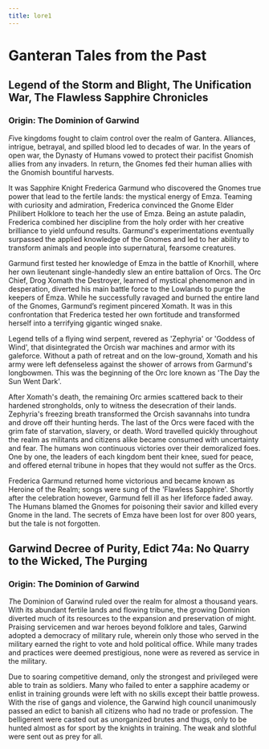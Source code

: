 ```yaml
---
title: lore1
---
```


# Ganteran Tales from the Past

## Legend of the Storm and Blight, The Unification War, The Flawless Sapphire Chronicles
### Origin: The Dominion of Garwind
*F*ive kingdoms fought to claim control over the realm of Gantera. Alliances, intrigue, betrayal, and spilled blood led to decades of war. In the years of open war, the Dynasty of Humans vowed to protect their pacifist Gnomish allies from any invaders. In return, the Gnomes fed their human allies with the Gnomish bountiful harvests. 

It was Sapphire Knight Frederica Garmund who discovered the Gnomes true power that lead to the fertile lands: the mystical energy of Emza. Teaming with curiosity and admiration, Frederica convinced the Gnome Elder Philibert Holklore to teach her the use of Emza. Being an astute paladin, Frederica combined her discipline from the holy order with her creative brilliance to yield unfound results. Garmund's experimentations eventually surpassed the applied knowledge of the Gnomes and led to her ability to transform animals and people into supernatural, fearsome creatures. 

Garmund first tested her knowledge of Emza in the battle of Knorhill, where her own lieutenant single-handedly slew an entire battalion of Orcs. The Orc Chief, Drog Xomath the Destroyer, learned of mystical phenomenon and in desperation, diverted his main battle force to the Lowlands to purge the keepers of Emza. While he successfully ravaged and burned the entire land of the Gnomes, Garmund’s regiment pincered Xomath. It was in this confrontation that Frederica tested her own fortitude and transformed herself into a terrifying gigantic winged snake.  

Legend tells of a flying wind serpent, revered as 'Zephyria' or 'Goddess of Wind', that disintegrated the Orcish war machines and armor with its galeforce. Without a path of retreat and on the low-ground, Xomath and his army were left defenseless against the shower of arrows from Garmund's longbowmen. This was the beginning of the Orc lore known as 'The Day the Sun Went Dark'. 

After Xomath's death, the remaining Orc armies scattered back to their hardened strongholds, only to witness the desecration of their lands. Zephyria's freezing breath transformed the Orcish savannahs into tundra and drove off their hunting herds. The last of the Orcs were faced with the grim fate of starvation, slavery, or death. Word travelled quickly throughout the realm as militants and citizens alike became consumed with uncertainty and fear. The humans won continuous victories over their demoralized foes. One by one, the leaders of each kingdom bent their knee, sued for peace, and offered eternal tribune in hopes that they would not suffer as the Orcs.  

Frederica Garmund returned home victorious and became known as Heroine of the Realm; songs were sung of the 'Flawless Sapphire'. Shortly after the celebration however, Garmund fell ill as her lifeforce faded away.  The Humans blamed the Gnomes for poisoning their savior and killed every Gnome in the land. The secrets of Emza have been lost for over 800 years, but the tale is not forgotten.

## Garwind Decree of Purity, Edict 74a: No Quarry to the Wicked, The Purging 
### Origin: The Dominion of Garwind
*T*he Dominion of Garwind ruled over the realm for almost a thousand years. With its abundant fertile lands and flowing tribune, the growing Dominion diverted much of its resources to the expansion and preservation of might. Praising servicemen and war heroes beyond folklore and tales, Garwind adopted a democracy of military rule, wherein only those who served in the military earned the right to vote and hold political office. While many trades and practices were deemed prestigious, none were as revered as service in the military. 

Due to soaring competitive demand, only the strongest and privileged were able to train as soldiers. Many who failed to enter a sapphire academy or enlist in training grounds were left with no skills except their battle prowess. With the rise of gangs and violence, the Garwind high council unanimously passed an edict to banish all citizens who had no trade or profession.  The belligerent were casted out as unorganized brutes and thugs, only to be hunted almost as for sport by the knights in training. The weak and slothful were sent out as prey for all.
